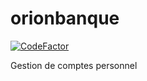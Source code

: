 # orionbanque

[![CodeFactor](https://www.codefactor.io/repository/github/ccharlier/orionbanque/badge/master)](https://www.codefactor.io/repository/github/ccharlier/orionbanque/overview/master)

Gestion de comptes personnel
